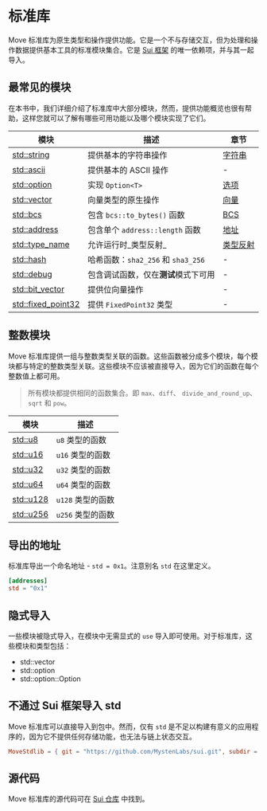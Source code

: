# 标准库

<!-- The Move standard library provides a set of modules  -->

Move 标准库为原生类型和操作提供功能。它是一个不与存储交互，但为处理和操作数据提供基本工具的标准模块集合。它是 [Sui 框架](./../programmability/sui-framework) 的唯一依赖项，并与其一起导入。

## 最常见的模块

在本书中，我们详细介绍了标准库中大部分模块，然而，提供功能概览也很有帮助，这样您就可以了解有哪些可用功能以及哪个模块实现了它们。

<!-- Custom CSS addition in the theme/custom.css  -->
<div class="modules-table">

| 模块                                                                               | 描述                                                                       | 章节                                 |
| ---------------------------------------------------------------------------------- | -------------------------------------------------------------------------- | ------------------------------------ |
| [std::string](https://docs.sui.io/references/framework/std/string)               | 提供基本的字符串操作                                                       | [字符串](./string)                   |
| [std::ascii](https://docs.sui.io/references/framework/std/ascii)                 | 提供基本的 ASCII 操作                                                      | -                                    |
| [std::option](https://docs.sui.io/references/framework/std/option)               | 实现 `Option<T>`                                                          | [选项](./option)                     |
| [std::vector](https://docs.sui.io/references/framework/std/vector)               | 向量类型的原生操作                                                         | [向量](./vector)                     |
| [std::bcs](https://docs.sui.io/references/framework/std/bcs)                     | 包含 `bcs::to_bytes()` 函数                                               | [BCS](./../programmability/bcs)      |
| [std::address](https://docs.sui.io/references/framework/std/address)             | 包含单个 `address::length` 函数                                           | [地址](./address)                    |
| [std::type_name](https://docs.sui.io/references/framework/std/type_name)         | 允许运行时_类型反射_                                                       | [类型反射](./type-reflection)        |
| [std::hash](https://docs.sui.io/references/framework/std/hash)                   | 哈希函数：`sha2_256` 和 `sha3_256`                                        | -                                    |
| [std::debug](https://docs.sui.io/references/framework/std/debug)                 | 包含调试函数，仅在**测试**模式下可用                                       | -                                    |
| [std::bit_vector](https://docs.sui.io/references/framework/std/bit_vector)       | 提供位向量操作                                                             | -                                    |
| [std::fixed_point32](https://docs.sui.io/references/framework/std/fixed_point32) | 提供 `FixedPoint32` 类型                                                  | -                                    |

</div>

## 整数模块

Move 标准库提供一组与整数类型关联的函数。这些函数被分成多个模块，每个模块都与特定的整数类型关联。这些模块不应该被直接导入，因为它们的函数在每个整数值上都可用。

> 所有模块都提供相同的函数集合。即 `max`、`diff`、
> `divide_and_round_up`、`sqrt` 和 `pow`。

<!-- Custom CSS addition in the theme/custom.css  -->
<div class="modules-table">

| 模块                                                           | 描述                      |
| -------------------------------------------------------------- | ------------------------- |
| [std::u8](https://docs.sui.io/references/framework/std/u8)     | `u8` 类型的函数           |
| [std::u16](https://docs.sui.io/references/framework/std/u16)   | `u16` 类型的函数          |
| [std::u32](https://docs.sui.io/references/framework/std/u32)   | `u32` 类型的函数          |
| [std::u64](https://docs.sui.io/references/framework/std/u64)   | `u64` 类型的函数          |
| [std::u128](https://docs.sui.io/references/framework/std/u128) | `u128` 类型的函数         |
| [std::u256](https://docs.sui.io/references/framework/std/u256) | `u256` 类型的函数         |

</div>

## 导出的地址

标准库导出一个命名地址 - `std = 0x1`。注意别名 `std` 在这里定义。

```toml
[addresses]
std = "0x1"
```

## 隐式导入

一些模块被隐式导入，在模块中无需显式的 `use` 导入即可使用。对于标准库，这些模块和类型包括：

- std::vector
- std::option
- std::option::Option

## 不通过 Sui 框架导入 std

Move 标准库可以直接导入到包中。然而，仅有 `std` 是不足以构建有意义的应用程序的，因为它不提供任何存储功能，也无法与链上状态交互。

```toml
MoveStdlib = { git = "https://github.com/MystenLabs/sui.git", subdir = "crates/sui-framework/packages/move-stdlib", rev = "framework/mainnet" }
```

## 源代码

Move 标准库的源代码可在 [Sui 仓库](https://github.com/MystenLabs/sui/tree/main/crates/sui-framework/packages/move-stdlib/sources) 中找到。